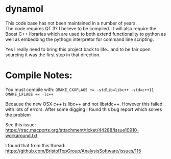 # dynamol

This code base has not been maintained in a number of years.  
The code requires QT 3?  I believe to be compiled.
It will also require the Boost C++ libraries which are used to both extend functionality to python as well as embedding the pythogn interpretor for command line scripting.

Yes I really need to bring this project back to life.. and to be fair open sourcing it was the first step in that direction.


Compile Notes:
=============
You must compile with: 
```QMAKE_CXXFLAGS += -stdlib=libc++ -std=c++11```
```QMAKE_LFLAGS += -lc++```

Because the new OSX c++ is libc++ and not libstdc++.
However this failed with lots of errors.  After some digging I found this bug report which
solves the problem

See this issue: https://trac.macports.org/attachment/ticket/44288/issue10910-workaround.txt

I found that from this thread:
https://github.com/BristolTopGroup/AnalysisSoftware/issues/115


